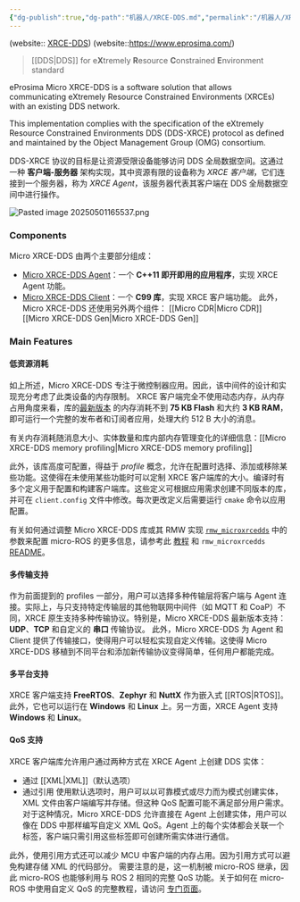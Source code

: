 ```yaml
---
{"dg-publish":true,"dg-path":"机器人/XRCE-DDS.md","permalink":"/机器人/XRCE-DDS/","dgPassFrontmatter":true,"noteIcon":"","created":"2025-03-27T15:35:41.804+08:00","updated":"2025-08-28T21:53:12.827+08:00"}
---
```



(website:: [XRCE-DDS](https://micro-xrce-dds.docs.eprosima.com/en/latest/index.html))  (website::https://www.eprosima.com/)
> [[DDS\|DDS]] for e**X**tremely **R**esource **C**onstrained **E**nvironment standard

eProsima Micro XRCE-DDS is a software solution that allows communicating eXtremely Resource Constrained Environments (XRCEs) with an existing DDS network.

This implementation complies with the specification of the eXtremely Resource Constrained Environments DDS (DDS-XRCE) protocol as defined and maintained by the Object Management Group (OMG) consortium.

DDS-XRCE 协议的目标是让资源受限设备能够访问 DDS 全局数据空间。这通过一种 **客户端-服务器** 架构实现，其中资源有限的设备称为 _XRCE 客户端_，它们连接到一个服务器，称为 _XRCE Agent_，该服务器代表其客户端在 DDS 全局数据空间中进行操作。 



![Pasted image 20250501165537.png](/img/user/Functional%20files/Photo%20Resources/Pasted%20image%2020250501165537.png)

### Components
Micro XRCE-DDS 由两个主要部分组成：
- [Micro XRCE-DDS Agent](https://github.com/eProsima/Micro-XRCE-DDS-Agent)：一个 **C++11 即开即用的应用程序**，实现 XRCE Agent 功能。
- [Micro XRCE-DDS Client](https://github.com/eProsima/Micro-XRCE-DDS-Client)：一个 **C99 库**，实现 XRCE 客户端功能。
此外，Micro XRCE-DDS 还使用另外两个组件：
[[Micro CDR\|Micro CDR]]   [[Micro XRCE-DDS Gen\|Micro XRCE-DDS Gen]]
### Main Features

#### 低资源消耗
如上所述，Micro XRCE-DDS 专注于微控制器应用。因此，该中间件的设计和实现充分考虑了此类设备的内存限制。 XRCE 客户端完全不使用动态内存，从内存占用角度来看，库的[最新版本](https://github.com/eProsima/Micro-XRCE-DDS-Client/releases/latest) 的内存消耗不到 **75 KB Flash** 和大约 **3 KB RAM**，即可运行一个完整的发布者和订阅者应用，处理大约 512 B 大小的消息。

有关内存消耗随消息大小、实体数量和库内部内存管理变化的详细信息：[[Micro XRCE-DDS memory profiling\|Micro XRCE-DDS memory profiling]]

此外，该库高度可配置，得益于 _profile_ 概念，允许在配置时选择、添加或移除某些功能。这使得在未使用某些功能时可以定制 XRCE 客户端库的大小。编译时有多个定义用于配置和构建客户端库。这些定义可根据应用需求创建不同版本的库，并可在 `client.config` 文件中修改。每次更改定义后需要运行 `cmake` 命令以应用配置。

有关如何通过调整 Micro XRCE-DDS 库或其 RMW 实现 [`rmw_microxrcedds`](https://github.com/micro-ROS/rmw-microxrcedds) 中的参数来配置 micro-ROS 的更多信息，请参考此 [教程](https://micro.ros.org/docs/tutorials/advanced/microxrcedds_rmw_configuration/) 和 `rmw_microxrcedds` [README](https://github.com/micro-ROS/rmw-microxrcedds#rmw-micro-xrce-dds-implementation)。
#### 多传输支持
作为前面提到的 profiles 一部分，用户可以选择多种传输层将客户端与 Agent 连接。实际上，与只支持特定传输层的其他物联网中间件（如 MQTT 和 CoaP）不同，XRCE 原生支持多种传输协议。特别是，Micro XRCE-DDS 最新版本支持：**UDP**、**TCP** 和自定义的 **串口** 传输协议。
此外，Micro XRCE-DDS 为 Agent 和 Client 提供了传输接口，使得用户可以轻松实现自定义传输。这使得 Micro XRCE-DDS 移植到不同平台和添加新传输协议变得简单，任何用户都能完成。

#### 多平台支持
XRCE 客户端支持 **FreeRTOS**、**Zephyr** 和 **NuttX** 作为嵌入式 [[RTOS\|RTOS]]。此外，它也可以运行在 **Windows** 和 **Linux** 上。另一方面，XRCE Agent 支持 **Windows** 和 **Linux**。

#### QoS 支持
XRCE 客户端库允许用户通过两种方式在 XRCE Agent 上创建 DDS 实体：
- 通过 [[XML\|XML]]（默认选项）
- 通过引用
使用默认选项时，用户可以以可靠模式或尽力而为模式创建实体，XML 文件由客户端编写并存储。但这种 QoS 配置可能不满足部分用户需求。对于这种情况，Micro XRCE-DDS 允许直接在 Agent 上创建实体，用户可以像在 DDS 中那样编写自定义 XML QoS。Agent 上的每个实体都会关联一个标签，客户端只需引用这些标签即可创建所需实体进行通信。

此外，使用引用方式还可以减少 MCU 中客户端的内存占用。因为引用方式可以避免构建存储 XML 的代码部分。
需要注意的是，这一机制被 micro-ROS 继承，因此 micro-ROS 也能够利用与 ROS 2 相同的完整 QoS 功能。关于如何在 micro-ROS 中使用自定义 QoS 的完整教程，请访问 [专门页面](https://micro.ros.org/docs/tutorials/advanced/create_dds_entities_by_ref/)。

